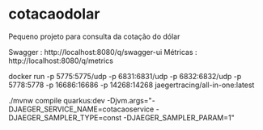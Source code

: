 # cotacaodolar
Pequeno projeto para consulta da cotação do dólar

Swagger : http://localhost:8080/q/swagger-ui
Métricas : http://localhost:8080/q/metrics


docker run -p 5775:5775/udp -p 6831:6831/udp -p 6832:6832/udp -p 5778:5778 -p 16686:16686 -p 14268:14268 jaegertracing/all-in-one:latest


./mvnw compile quarkus:dev -Djvm.args="-DJAEGER_SERVICE_NAME=cotacaoservice -DJAEGER_SAMPLER_TYPE=const -DJAEGER_SAMPLER_PARAM=1"